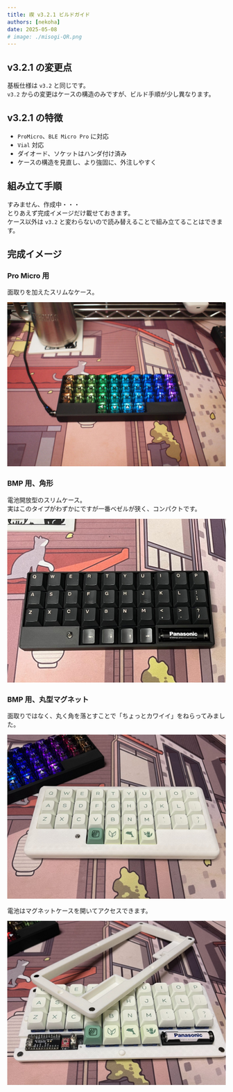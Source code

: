 ```yaml
---
title: 禊 v3.2.1 ビルドガイド
authors: [nekoha]
date: 2025-05-08
# image: ./misogi-QR.png
---
```


## v3.2.1 の変更点

基板仕様は `v3.2` と同じです。  
`v3.2` からの変更はケースの構造のみですが、ビルド手順が少し異なります。

## v3.2.1 の特徴

- `ProMicro`、`BLE Micro Pro` に対応
- `Vial` 対応
- ダイオード、ソケットはハンダ付け済み
- ケースの構造を見直し、より強固に、外注しやすく

## 組み立て手順

すみません、作成中・・・  
とりあえず完成イメージだけ載せておきます。  
ケース以外は `v3.2` と変わらないので読み替えることで組み立てることはできます。

## 完成イメージ

### Pro Micro 用

面取りを加えたスリムなケース。

![Pro Micro用](./img/misogi-v3.2.1.JPG)

### BMP 用、角形

電池開放型のスリムケース。  
実はこのタイプがわずかにですが一番ベゼルが狭く、コンパクトです。

![Pro Micro用](./img/kaku-misogi.jpeg)

### BMP 用、丸型マグネット

面取りではなく、丸く角を落とすことで「ちょっとカワイイ」をねらってみました。

![Pro Micro用](./img/kawaii-misogi.jpeg)

電池はマグネットケースを開いてアクセスできます。

![Pro Micro用](./img/kawaii-misogi-open.jpg)
